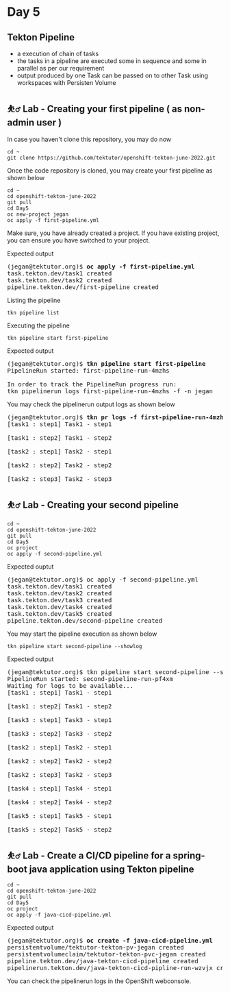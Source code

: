 # Day 5

## Tekton Pipeline
- a execution of chain of tasks
- the tasks in a pipeline are executed some in sequence and some in parallel as per our requirement
- output produced by one Task can be passed on to other Task using workspaces with Persisten Volume


## ⛹️‍♂️ Lab - Creating your first pipeline ( as non-admin user )

In case you haven't clone this repository, you may do now
```
cd ~
git clone https://github.com/tektutor/openshift-tekton-june-2022.git
```

Once the code repository is cloned, you may create your first pipeline as shown below
```
cd ~
cd openshift-tekton-june-2022
git pull
cd Day5
oc new-project jegan
oc apply -f first-pipeline.yml
```
Make sure, you have already created a project.  If you have existing project, you can ensure you have switched to your project.

Expected output
<pre>
(jegan@tektutor.org)$ <b>oc apply -f first-pipeline.yml</b>
task.tekton.dev/task1 created
task.tekton.dev/task2 created
pipeline.tekton.dev/first-pipeline created
</pre>

Listing the pipeline
```
tkn pipeline list
```

Executing the pipeline
```
tkn pipeline start first-pipeline
```

Expected output
<pre>
(jegan@tektutor.org)$ <b>tkn pipeline start first-pipeline</b>
PipelineRun started: first-pipeline-run-4mzhs

In order to track the PipelineRun progress run:
tkn pipelinerun logs first-pipeline-run-4mzhs -f -n jegan
</pre>

You may check the pipelinerun output logs as shown below
<pre>
(jegan@tektutor.org)$ <b>tkn pr logs -f first-pipeline-run-4mzhs</b>
[task1 : step1] Task1 - step1

[task1 : step2] Task1 - step2

[task2 : step1] Task2 - step1

[task2 : step2] Task2 - step2

[task2 : step3] Task2 - step3
</pre>


## ⛹️‍♂️ Lab - Creating your second pipeline
```
cd ~
cd openshift-tekton-june-2022
git pull
cd Day5
oc project
oc apply -f second-pipeline.yml
```

Expected ouptut
<pre>
(jegan@tektutor.org)$ oc apply -f second-pipeline.yml 
task.tekton.dev/task1 created
task.tekton.dev/task2 created
task.tekton.dev/task3 created
task.tekton.dev/task4 created
task.tekton.dev/task5 created
pipeline.tekton.dev/second-pipeline created
</pre>

You may start the pipeline execution as shown below
```
tkn pipeline start second-pipeline --showlog
```

Expected output
<pre>
(jegan@tektutor.org)$ tkn pipeline start second-pipeline --showlog
PipelineRun started: second-pipeline-run-pf4xm
Waiting for logs to be available...
[task1 : step1] Task1 - step1

[task1 : step2] Task1 - step2

[task3 : step1] Task3 - step1

[task3 : step2] Task3 - step2

[task2 : step1] Task2 - step1

[task2 : step2] Task2 - step2

[task2 : step3] Task2 - step3

[task4 : step1] Task4 - step1

[task4 : step2] Task4 - step2

[task5 : step1] Task5 - step1

[task5 : step2] Task5 - step2
</pre>

## ⛹️‍♂️ Lab - Create a CI/CD pipeline for a spring-boot java application using Tekton pipeline
```
cd ~
cd openshift-tekton-june-2022
git pull
cd Day5
oc project
oc apply -f java-cicd-pipeline.yml
```

Expected output
<pre>
(jegan@tektutor.org)$ <b>oc create -f java-cicd-pipeline.yml</b>
persistentvolume/tektutor-tekton-pv-jegan created
persistentvolumeclaim/tektutor-tekton-pvc-jegan created
pipeline.tekton.dev/java-tekton-cicd-pipeline created
pipelinerun.tekton.dev/java-tekton-cicd-pipline-run-wzvjx created
</pre>

You can check the pipelinerun logs in the OpenShift webconsole.
